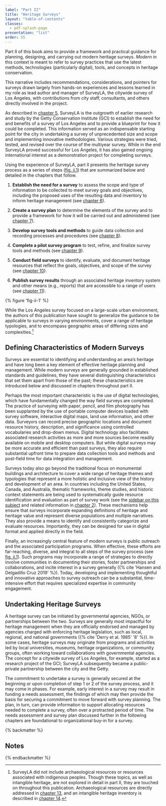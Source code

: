 ```yaml
---
label: "Part II"
title: "Heritage Surveys"
layout: "table-of-contents"
classes:
  - pdf-splash-page
presentation: "list"
order: 55
---
```


Part II of this book aims to provide a framework and practical guidance for planning, designing, and carrying out modern heritage surveys. *Modern* in this context is meant to refer to survey practices that use the latest methods, technologies (particularly digital), tools, and concepts in heritage conservation.

This narrative includes recommendations, considerations, and pointers for surveys drawn largely from hands-on experiences and lessons learned in my role as lead author and manager of SurveyLA, the citywide survey of Los Angeles, with contributions from city staff, consultants, and others directly involved in the project.

As described in [chapter 5](/part-ii/chapter-5/), SurveyLA is the outgrowth of earlier research and study by the Getty Conservation Institute (GCI) to establish the need for and benefits of a survey of Los Angeles and to provide a blueprint for how it could be completed. This information served as an indispensable starting point for the city in undertaking a survey of unprecedented size and scope and implementing innovative methodologies. Various strategies were tried, tested, and revised over the course of the multiyear survey. While in the end SurveyLA proved successful for Los Angeles, it has also gained ongoing international interest as a demonstration project for completing surveys.

Using the experience of SurveyLA, part II presents the heritage survey process as a series of steps ([fig. ii.1](#fig-ii-1)) that are summarized below and detailed in the chapters that follow.

1.  **Establish the need for a survey** to assess the scope and type of information to be collected to meet survey goals and objectives, including the proposed uses of the resulting data and inventory to inform heritage management (see [chapter 6](/part-ii/chapter-6/)).

2.  **Create a survey plan** to determine the elements of the survey and to provide a framework for how it will be carried out and administered (see [chapter 7](/part-ii/chapter-7/)).

3.  **Develop survey tools and methods** to guide data collection and recording processes and procedures (see [chapter 8](/part-ii/chapter-8/)).

4.  **Complete a pilot survey program** to test, refine, and finalize survey tools and methods (see [chapter 9](/part-ii/chapter-9/)).

5.  **Conduct field surveys** to identify, evaluate, and document heritage resources that reflect the goals, objectives, and scope of the survey (see [chapter 10](/part-ii/chapter-10/)).

6.  **Publish survey results** through an associated heritage inventory system and other means (e.g., reports) that are accessible to a range of users (see [chapter 11](/part-ii/chapter-11/)).

{% figure 'fig-ii-1' %}

While the Los Angeles survey focused on a large-scale urban environment, the authors of this publication have sought to generalize the guidance to be applicable to surveys in varying environments, cover a range of heritage typologies, and to encompass geographic areas of differing sizes and complexities.[^1]

## Defining Characteristics of Modern Surveys

Surveys are essential to identifying and understanding an area’s heritage and have long been a key element of effective heritage planning and management. While modern surveys are generally grounded in established standards and guidelines, they have several distinguishing characteristics that set them apart from those of the past; these characteristics are introduced below and discussed in chapters throughout part II.

Perhaps the most important characteristic is the use of digital technologies, which have fundamentally changed the way field surveys are completed. The practice of surveying with paper, pencil, and film photography has been supplanted by the use of portable computer devices loaded with survey software, interactive digital maps, land use information, and other data. Surveyors can record precise geographic locations and document resource history, description, and significance using controlled vocabularies and drop-down menus. Digital technology also facilitates associated research activities as more and more sources become readily available on mobile and desktop computers. But while digital surveys may be more accurate and efficient than past surveys, they also require substantial upfront time to prepare data collection tools and methods and post-field time for data integration and management.

Surveys today also go beyond the traditional focus on monumental buildings and architecture to cover a wide range of heritage themes and typologies that represent a more holistic and inclusive view of the history and development of an area. In countries including the United States, Canada, and Australia, thematic frameworks, theme studies, and historic context statements are being used to systematically guide resource identification and evaluation as part of survey work (see the [sidebar on this subject](/part-i/chapter--2/#sidebar-2) and related information in [chapter 2](/part-i/chapter-2/)). These mechanisms help ensure that surveys incorporate expanding definitions of heritage and heritage value and represent diverse populations and multiple narratives. They also provide a means to identify and consistently categorize and evaluate resources. Importantly, they can be designed for use in digital format and applied directly in the field.

Finally, an increasingly central feature of modern surveys is public outreach and the associated participation programs. When effective, these efforts are far-reaching, diverse, and integral to all steps of the survey process (see [fig. ii.1](#fig-ii-1)). Such programs may incorporate a range of strategies to directly involve communities in documenting their stories, foster partnerships and collaborations, and incite interest in a survey generally ({% cite 'Hansen and Delgadillo Cruz 2019' %}). Today, developing and implementing thoughtful and innovative approaches to survey outreach can be a substantial, time-intensive effort that requires specialized expertise in community engagement.

## Undertaking Heritage Surveys

A heritage survey can be initiated by governmental agencies, NGOs, or partnerships between the two. Surveys are generally most impactful for heritage management when they are officially endorsed and managed by agencies charged with enforcing heritage legislation, such as local, regional, and national governments ({% cite 'Derry et al. 1985' '8' %}). In some cases, heritage surveys may originate from programs and activities led by local universities, museums, heritage organizations, or community groups, often working toward collaborations with governmental agencies. The concept for a citywide survey of Los Angeles, for example, started as a research project of the GCI; SurveyLA subsequently became a public-private partnership between the city and the Getty.

The commitment to undertake a survey is generally secured at the beginning or upon completion of step 1 or 2 of the survey process, and it may come in phases. For example, early interest in a survey may result in funding a needs assessment, the findings of which may then provide the basis for securing a commitment to move forward with survey planning. The plan, in turn, can provide information to support allocating resources needed to complete a survey, often over a protracted period of time. The needs assessment and survey plan discussed further in the following chapters are foundational to organizational buy-in for a survey.

{% backmatter %}

## Notes

{% endbackmatter %}

[^1]: SurveyLA did not include archaeological resources or resources associated with indigenous peoples. Though these topics, as well as intangible heritage, are not explored in detail in part II, they are touched on throughout this publication. Archaeological resources are directly addressed in [chapter 13](/part-iv/chapter-13/), and an intangible heritage inventory is described in [chapter 14](/part-iv/chapter-14/).
